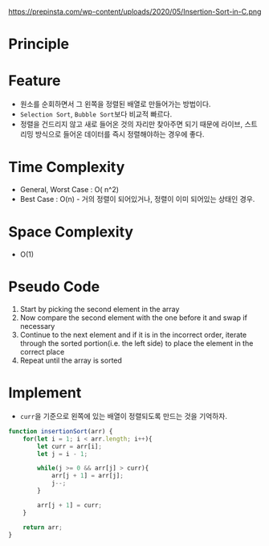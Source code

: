 https://prepinsta.com/wp-content/uploads/2020/05/Insertion-Sort-in-C.png
# Principle

# Feature
- 원소를 순회하면서 그 왼쪽을 정렬된 배열로 만들어가는 방법이다.
- `Selection Sort`, `Bubble Sort`보다 비교적 빠르다.
- 정렬을 건드리지 않고 새로 들어온 것의 자리만 찾아주면 되기 때문에 라이브, 스트리밍 방식으로 들어온 데이터를 즉시 정렬해야하는 경우에 좋다.

# Time Complexity
- General, Worst Case : O( n^2)
- Best Case : O(n) - 거의 정렬이 되어있거나, 정렬이 이미 되어있는 상태인 경우.

# Space Complexity
- O(1)

# Pseudo Code
1. Start by picking the second element in the array
2. Now compare the second element with the one before it and swap if necessary
3. Continue to the next element and if it is in the incorrect order, iterate through the sorted portion(i.e. the left side) to place the element in the correct place
4. Repeat until the array is sorted

# Implement
- `curr`을 기준으로 왼쪽에 있는 배열이 정렬되도록 만드는 것을 기억하자.

```js
function insertionSort(arr) {
	for(let i = 1; i < arr.length; i++){
		let curr = arr[i];
		let j = i - 1;

		while(j >= 0 && arr[j] > curr){
			arr[j + 1] = arr[j];
			j--;
		}

		arr[j + 1] = curr;
	}

	return arr;
}
```